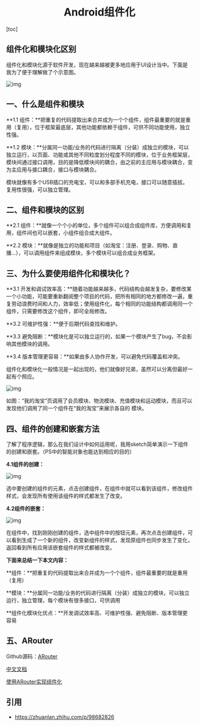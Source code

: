 <h1 align="center">Android组件化</h1>

[toc]

## 组件化和模块化区别

组件化和模块化源于软件开发，现在越来越被更多地应用于UI设计当中。下面是我为了便于理解做了个示意图。

![img](https://pic1.zhimg.com/80/v2-a85f0493a17a613b107da03bf8c17b44_1440w.jpg)

## **一、什么是组件和模块**

**1.1 组件：**把重复的代码提取出来合并成为一个个组件，组件最重要的就是重用（复用），位于框架最底层，其他功能都依赖于组件，可供不同功能使用，独立性强。

**1.2 模块：**分属同一功能/业务的代码进行隔离（分装）成独立的模块，可以独立运行，以页面、功能或其他不同粒度划分程度不同的模块，位于业务框架层，模块间通过接口调用，目的是降低模块间的耦合，由之前的主应用与模块耦合，变为主应用与接口耦合，接口与模块耦合。

模块就像有多个USB插口的充电宝，可以和多部手机充电，接口可以随意插拔。复用性很强，可以独立管理。

## **二、组件和模块的区别**

**2.1 组件：**就像一个个小的单位，多个组件可以组合成组件库，方便调用和复用，组件间也可以嵌套，小组件组合成大组件。

**2.2 模块：**就像是独立的功能和项目（如淘宝：注册、登录、购物、直播...），可以调用组件来组成模块，多个模块可以组合成业务框架。

## **三、为什么要使用组件化和模块化？**

**3.1 开发和调试效率高：**随着功能越来越多，代码结构会越发复杂，要修改某一个小功能，可能要重新翻阅整个项目的代码，把所有相同的地方都修改一遍，重复劳动浪费时间和人力，效率低；使用组件化，每个相同的功能结构都调用同一个组件，只需要修改这个组件，即可全局修改。

**3.2 可维护性强：**便于后期代码查找和维护。

**3.3 避免阻断：**模块化是可以独立运行的，如果一个模块产生了bug，不会影响其他模块的调用。

**3.4 版本管理更容易：**如果由多人协作开发，可以避免代码覆盖和冲突。

组件化和模块化一般情况是一起出现的，他们就像好兄弟，虽然可以分离但最好一起有个照应。

![img](https://pic1.zhimg.com/80/v2-fdc9cbfc5ceaa141f078e7741bf459bc_1440w.jpg)

如图：“我的淘宝”页调用了会员模块、物流模块、充值模块和运动模块，而且可以发现他们调用了同一个组件在“我的淘宝”来展示各自的 模块。

## **四、组件的创建和嵌套方法**

了解了程序逻辑，那么在我们设计中如何运用呢，我用sketch简单演示一下组件的创建和嵌套。（PS中的智能对象也能达到相应的目的）

**4.1组件的创建：**

![img](https://pic3.zhimg.com/v2-68b650767b91c14195d7911c05d0fefa_b.jpg)

选中要创建的组件的元素，点击创建组件，在组件中就可以看到该组件，修改组件样式，会发现所有使用该组件的样式都发生了改变。



**4.2组件的嵌套：**

![img](https://pic2.zhimg.com/v2-af8ef9d24c3ba28c6e6309fa211af1e5_b.jpg)

在组件中，找到刚刚创建的组件，选中组件中的按钮元素，再次点击创建组件，可以看到生成了一个新的组件，改变新组件的样式，发现原组件也同步发生了变化，返回看到所有应用该嵌套组件的样式都被改变。



**下面来总结一下本文内容：**

**组件：**把重复的代码提取出来合并成为一个个组件，组件最重要的就是重用（复用）

**模块：**分属同一功能/业务的代码进行隔离（分装）成独立的模块，可以独立运行，独立管理，每个模块有很多接口，可供调用

**组件化模块化优点：**开发调试效率高、可维护性强、避免阻断、版本管理更容易



## 五、ARouter

Github源码：[ARouter](https://github.com/alibaba/ARouter)

[中文文档](https://github.com/alibaba/ARouter/blob/master/README_CN.md)

[使用ARouter实现组件化](https://segmentfault.com/a/1190000009577849)



## 引用

* https://zhuanlan.zhihu.com/p/98682826